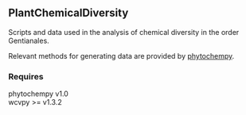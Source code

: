 ## PlantChemicalDiversity

Scripts and data used in the analysis of chemical diversity in the order Gentianales.

Relevant methods for generating data are provided by [phytochempy](https://github.com/alrichardbollans/phytochempy).

### Requires
phytochempy v1.0\
wcvpy >= v1.3.2